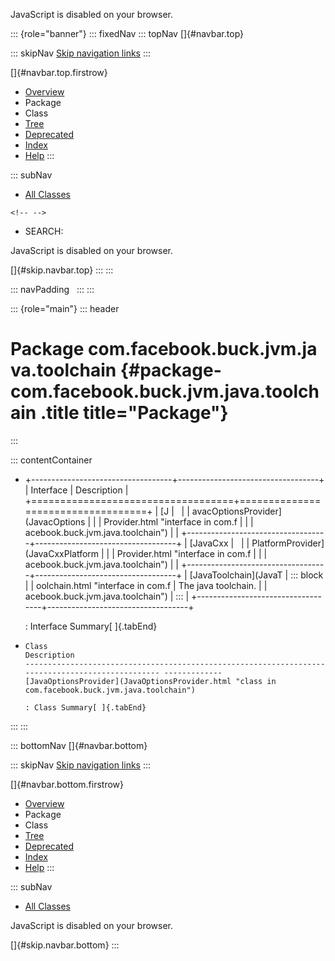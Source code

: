 <div>

JavaScript is disabled on your browser.

</div>

::: {role="banner"}
::: fixedNav
::: topNav
[]{#navbar.top}

::: skipNav
[Skip navigation links](#skip.navbar.top "Skip navigation links")
:::

[]{#navbar.top.firstrow}

-   [Overview](../../../../../../index.html)
-   Package
-   Class
-   [Tree](package-tree.html)
-   [Deprecated](../../../../../../deprecated-list.html)
-   [Index](../../../../../../index-all.html)
-   [Help](../../../../../../help-doc.html)
:::

::: subNav
-   [All Classes](../../../../../../allclasses.html)

```{=html}
<!-- -->
```
-   SEARCH:

<div>

<div>

JavaScript is disabled on your browser.

</div>

</div>

[]{#skip.navbar.top}
:::
:::

::: navPadding
 
:::
:::

::: {role="main"}
::: header
# Package com.facebook.buck.jvm.java.toolchain {#package-com.facebook.buck.jvm.java.toolchain .title title="Package"}
:::

::: contentContainer
-   +-----------------------------------+-----------------------------------+
    | Interface                         | Description                       |
    +===================================+===================================+
    | [J                                |                                   |
    | avacOptionsProvider](JavacOptions |                                   |
    | Provider.html "interface in com.f |                                   |
    | acebook.buck.jvm.java.toolchain") |                                   |
    +-----------------------------------+-----------------------------------+
    | [JavaCxx                          |                                   |
    | PlatformProvider](JavaCxxPlatform |                                   |
    | Provider.html "interface in com.f |                                   |
    | acebook.buck.jvm.java.toolchain") |                                   |
    +-----------------------------------+-----------------------------------+
    | [JavaToolchain](JavaT             | ::: block                         |
    | oolchain.html "interface in com.f | The java toolchain.               |
    | acebook.buck.jvm.java.toolchain") | :::                               |
    +-----------------------------------+-----------------------------------+

    : Interface Summary[ ]{.tabEnd}

-   
      Class                                                                                             Description
      ------------------------------------------------------------------------------------------------- -------------
      [JavaOptionsProvider](JavaOptionsProvider.html "class in com.facebook.buck.jvm.java.toolchain")    

      : Class Summary[ ]{.tabEnd}
:::
:::

::: bottomNav
[]{#navbar.bottom}

::: skipNav
[Skip navigation links](#skip.navbar.bottom "Skip navigation links")
:::

[]{#navbar.bottom.firstrow}

-   [Overview](../../../../../../index.html)
-   Package
-   Class
-   [Tree](package-tree.html)
-   [Deprecated](../../../../../../deprecated-list.html)
-   [Index](../../../../../../index-all.html)
-   [Help](../../../../../../help-doc.html)
:::

::: subNav
-   [All Classes](../../../../../../allclasses.html)

<div>

<div>

JavaScript is disabled on your browser.

</div>

</div>

[]{#skip.navbar.bottom}
:::
